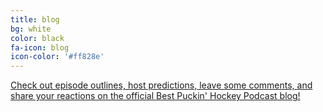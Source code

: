 ```yaml
---
title: blog
bg: white
color: black
fa-icon: blog
icon-color: '#ff828e'
---
```


<div class="row">
  <div class="col">
    <div class="row">
      <div class="col text-center">
        <a href="/blog">
          <span class="fa-stack subtlecircle" style="font-size:100px; background:rgb(255,255,255,0.1)">
            <i class="fa fa-circle fa-stack-2x text-white"></i>
            <i class="fa fa-newspaper fa-stack-1x fa-dg"></i>
          </span>
          <p>Check out episode outlines, host predictions, leave some comments, and share your reactions on the official Best Puckin' Hockey Podcast blog!</p>
        </a>
      </div>
    </div>
  </div>
</div>
